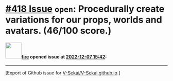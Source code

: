 # [\#418 Issue](https://github.com/V-Sekai/V-Sekai.github.io/issues/418) `open`: Procedurally create variations for our props, worlds and avatars. (46/100 score.)

#### <img src="https://avatars.githubusercontent.com/u/32321?u=c2e06a3d2b49a467aa907e54aa259516440267cc&v=4" width="50">[fire](https://github.com/fire) opened issue at [2022-12-07 15:42](https://github.com/V-Sekai/V-Sekai.github.io/issues/418):






-------------------------------------------------------------------------------



[Export of Github issue for [V-Sekai/V-Sekai.github.io](https://github.com/V-Sekai/V-Sekai.github.io).]
